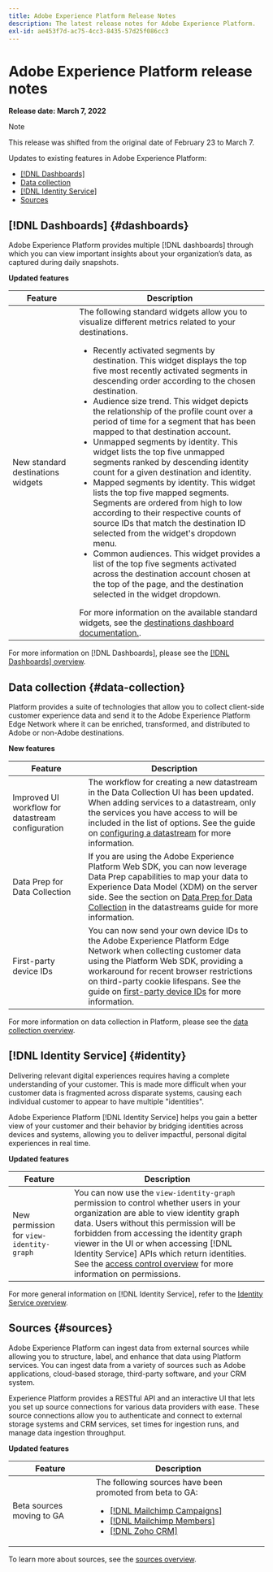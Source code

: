 ```yaml
---
title: Adobe Experience Platform Release Notes
description: The latest release notes for Adobe Experience Platform.
exl-id: ae453f7d-ac75-4cc3-8435-57d25f086cc3
---
```

# Adobe Experience Platform release notes 

**Release date: March 7, 2022**

>[!NOTE]
>
>This release was shifted from the original date of February 23 to March 7.

Updates to existing features in Adobe Experience Platform:

- [[!DNL Dashboards]](#dashboards)
- [Data collection](#data-collection)
- [[!DNL Identity Service]](#identity)
- [Sources](#sources)

## [!DNL Dashboards] {#dashboards}

Adobe Experience Platform provides multiple [!DNL dashboards] through which you can view important insights about your organization’s data, as captured during daily snapshots.

**Updated features**

| Feature | Description |
| --- | --- |
| New standard destinations widgets | The following standard widgets allow you to visualize different metrics related to your destinations.<ul><li>Recently activated segments by destination. This widget displays the top five most recently activated segments in descending order according to the chosen destination.</li><li>Audience size trend. This widget depicts the relationship of the profile count over a period of time for a segment that has been mapped to that destination account.</li><li>Unmapped segments by identity. This widget lists the top five unmapped segments ranked by descending identity count for a given destination and identity.</li><li>Mapped segments by identity. This widget lists the top five mapped segments. Segments are ordered from high to low according to their respective counts of source IDs that match the destination ID selected from the widget's dropdown menu.</li><li>Common audiences. This widget provides a list of the top five segments activated across the destination account chosen at the top of the page, and the destination selected in the widget dropdown.</li></ul> For more information on the available standard widgets, see the [destinations dashboard documentation.](https://experienceleague.adobe.com/docs/experience-platform/dashboards/guides/destinations.html?lang=en#standard-widgets). |

For more information on [!DNL Dashboards], please see the [[!DNL Dashboards] overview](../../dashboards/home.md).

## Data collection {#data-collection}

Platform provides a suite of technologies that allow you to collect client-side customer experience data and send it to the Adobe Experience Platform Edge Network where it can be enriched, transformed, and distributed to Adobe or non-Adobe destinations.

**New features**

| Feature | Description |
| --- | --- |
| Improved UI workflow for datastream configuration | The workflow for creating a new datastream in the Data Collection UI has been updated. When adding services to a datastream, only the services you have access to will be included in the list of options. See the guide on [configuring a datastream](../../edge/fundamentals/datastreams.md) for more information. |
| Data Prep for Data Collection | If you are using the Adobe Experience Platform Web SDK, you can now leverage Data Prep capabilities to map your data to Experience Data Model (XDM) on the server side. See the section on [Data Prep for Data Collection](../../edge/fundamentals/datastreams.md#data-prep) in the datastreams guide for more information. |
| First-party device IDs | You can now send your own device IDs to the Adobe Experience Platform Edge Network when collecting customer data using the Platform Web SDK, providing a workaround for recent browser restrictions on third-party cookie lifespans. See the guide on [first-party device IDs](../../edge/identity/first-party-device-ids.md) for more information. |

For more information on data collection in Platform, please see the [data collection overview](../../collection/home.md).

## [!DNL Identity Service] {#identity}

Delivering relevant digital experiences requires having a complete understanding of your customer. This is made more difficult when your customer data is fragmented across disparate systems, causing each individual customer to appear to have multiple "identities".

Adobe Experience Platform [!DNL Identity Service] helps you gain a better view of your customer and their behavior by bridging identities across devices and systems, allowing you to deliver impactful, personal digital experiences in real time.

**Updated features**

| Feature | Description |
| --- | --- |
| New permission for `view-identity-graph` | You can now use the `view-identity-graph` permission to control whether users in your organization are able to view identity graph data. Users without this permission will be forbidden from accessing the identity graph viewer in the UI or when accessing [!DNL Identity Service] APIs which return identities. See the [access control overview](../../access-control/home.md) for more information on permissions. |

For more general information on [!DNL Identity Service], refer to the [Identity Service overview](../../identity-service/home.md).

## Sources {#sources}

Adobe Experience Platform can ingest data from external sources while allowing you to structure, label, and enhance that data using Platform services. You can ingest data from a variety of sources such as Adobe applications, cloud-based storage, third-party software, and your CRM system.

Experience Platform provides a RESTful API and an interactive UI that lets you set up source connections for various data providers with ease. These source connections allow you to authenticate and connect to external storage systems and CRM services, set times for ingestion runs, and manage data ingestion throughput.

**Updated features**

| Feature | Description |
| --- | --- |
| Beta sources moving to GA | The following sources have been promoted from beta to GA: <ul><li>[[!DNL Mailchimp Campaigns]](../../sources/connectors/marketing-automation/mailchimp.md)</li><li>[[!DNL Mailchimp Members]](../../sources/connectors/marketing-automation/mailchimp.md)</li><li>[[!DNL Zoho CRM]](../../sources/connectors/crm/zoho.md)</li></ul> |

To learn more about sources, see the [sources overview](../../sources/home.md).
